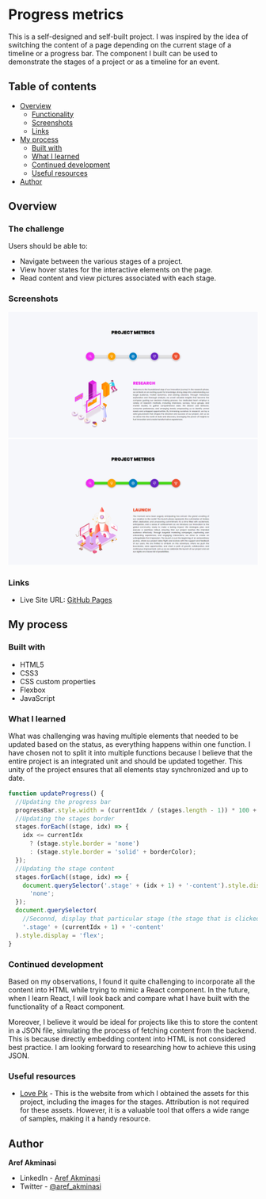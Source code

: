 # Progress metrics

This is a self-designed and self-built project. I was inspired by the idea of switching the content of a page depending on the current stage of a timeline or a progress bar. The component I built can be used to demonstrate the stages of a project or as a timeline for an event.

## Table of contents

- [Overview](#overview)
  - [Functionality](#the-challenge)
  - [Screenshots](#screenshot)
  - [Links](#links)
- [My process](#my-process)
  - [Built with](#built-with)
  - [What I learned](#what-i-learned)
  - [Continued development](#continued-development)
  - [Useful resources](#useful-resources)
- [Author](#author)

## Overview

### The challenge

Users should be able to:

- Navigate between the various stages of a project.
- View hover states for the interactive elements on the page.
- Read content and view pictures associated with each stage.

### Screenshots

![](/screenshots/screenshot1.png)
![](/screenshots/screenshot2.png)

### Links

- Live Site URL: [GitHub Pages](https://aref-akminasi.github.io/progress-metrics/)

## My process

### Built with

- HTML5
- CSS3
- CSS custom properties
- Flexbox
- JavaScript

### What I learned

What was challenging was having multiple elements that needed to be updated based on the status, as everything happens within one function. I have chosen not to split it into multiple functions because I believe that the entire project is an integrated unit and should be updated together. This unity of the project ensures that all elements stay synchronized and up to date.

```js
function updateProgress() {
  //Updating the progress bar
  progressBar.style.width = (currentIdx / (stages.length - 1)) * 100 + '%'; //Here should stages.length decremented by 1, because the steps between the 5 stages are 4.
  //Updating the stages border
  stages.forEach((stage, idx) => {
    idx <= currentIdx
      ? (stage.style.border = 'none')
      : (stage.style.border = 'solid' + borderColor);
  });
  //Updating the stage content
  stages.forEach((stage, idx) => {
    document.querySelector('.stage' + (idx + 1) + '-content').style.display = //First, display:none; for all stages
      'none';
  });
  document.querySelector(
    //Seconnd, display that particular stage (the stage that is clicked on)
    '.stage' + (currentIdx + 1) + '-content'
  ).style.display = 'flex';
}
```

### Continued development

Based on my observations, I found it quite challenging to incorporate all the content into HTML while trying to mimic a React component. In the future, when I learn React, I will look back and compare what I have built with the functionality of a React component.

Moreover, I believe it would be ideal for projects like this to store the content in a JSON file, simulating the process of fetching content from the backend. This is because directly embedding content into HTML is not considered best practice. I am looking forward to researching how to achieve this using JSON.

### Useful resources

- [Love Pik](https://lovepik.com/) - This is the website from which I obtained the assets for this project, including the images for the stages. Attribution is not required for these assets. However, it is a valuable tool that offers a wide range of samples, making it a handy resource.

## Author

**Aref Akminasi**

- LinkedIn - [Aref Akminasi](https://www.linkedin.com/in/aref-akminasi-91412b207/)
- Twitter - [@aref_akminasi](https://twitter.com/aref_akminasi)
